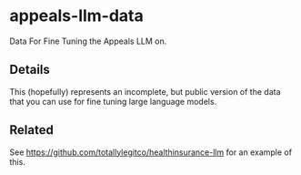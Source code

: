 # appeals-llm-data
Data For Fine Tuning the Appeals LLM on.

## Details

This (hopefully) represents an incomplete, but public version of the data that you can use for fine tuning large language models.


## Related

See https://github.com/totallylegitco/healthinsurance-llm for an example of this.

